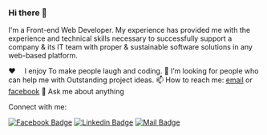 ### Hi there 👋

I'm a Front-end Web Developer. My experience has provided me with the experience and technical skills necessary to successfully support a company & its IT team with proper & sustainable software solutions in any web-based platform.


♥️  I enjoy To make people laugh and coding.
🤔 I’m looking for people who can help me with Outstanding project ideas.
📫 How to reach me: [email](muhib5532@gmail.com) or [facebook](https://www.facebook.com/muhib160) 
💬 Ask me about anything


Connect with me:

[![Facebook Badge](https://img.shields.io/badge/Facebook-1877F2?style=for-the-badge&logo=facebook&logoColor=white)](https://facebook.com/muhib160) [![Linkedin Badge](https://img.shields.io/badge/LinkedIn-0077B5?style=for-the-badge&logo=linkedin&logoColor=white)](https://www.linkedin.com/in/muhib160/) [![Mail Badge](https://img.shields.io/badge/Gmail-D14836?style=for-the-badge&logo=gmail&logoColor=white)](mailto:muhib5532@gmail.com)





